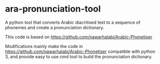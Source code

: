 # ara-pronunciation-tool

A python tool that converts Arabic diacritised text to a sequence of phonemes and create a pronunciation dictionary. 

This code  is based on https://github.com/nawarhalabi/Arabic-Phonetiser

Modifications mainly make the code in https://github.com/nawarhalabi/Arabic-Phonetiser compatible with python 3, and provide easy to use cmd tool to build the pronunciation dictionary.   

 